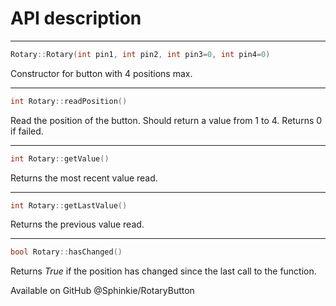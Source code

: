 # API description

-----
```c++
Rotary::Rotary(int pin1, int pin2, int pin3=0, int pin4=0)
```

Constructor for button with  4 positions max.

-----
```c++
int Rotary::readPosition()
```

Read the position of the button. Should return a value from 1 to 4. Returns 0 if failed.

-----
```c++
int Rotary::getValue()
```

Returns the most recent value read.

-----
```c++
int Rotary::getLastValue()
```

Returns the previous value read.

-----
```c++
bool Rotary::hasChanged()
```

Returns _True_ if the position has changed since the last call to the function.



Available on GitHub @Sphinkie/RotaryButton